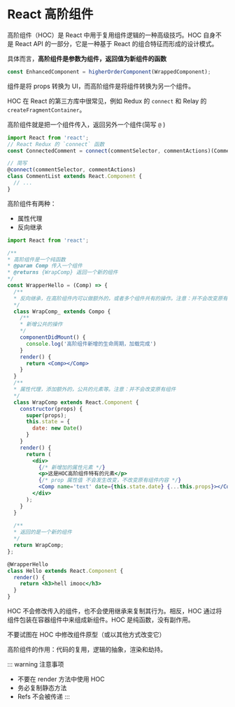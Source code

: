 # React 高阶组件

高阶组件（HOC）是 React 中用于复用组件逻辑的一种高级技巧。HOC 自身不是 React API 的一部分，它是一种基于 React 的组合特征而形成的设计模式。

具体而言，**高阶组件是参数为组件，返回值为新组件的函数**

```js
const EnhancedComponent = higherOrderComponent(WrappedComponent);
```

组件是将 props 转换为 UI，而高阶组件是将组件转换为另一个组件。

HOC 在 React 的第三方库中很常见，例如 Redux 的 `connect` 和 Relay 的 `createFragmentContainer`。

高阶组件就是把一个组件传入，返回另外一个组件(简写 `@` )

```jsx harmony
import React from 'react';
// React Redux 的 `connect` 函数
const ConnectedComment = connect(commentSelector, commentActions)(CommentList);

// 简写
@connect(commentSelector, commentActions)
class CommentList extends React.Component {
  // ...  
}
```

高阶组件有两种：
* 属性代理
* 反向继承

```jsx harmony
import React from 'react';

/**
* 高阶组件是一个纯函数
* @param Comp 传入一个组件
* @returns {WrapComp} 返回一个新的组件
*/
const WrapperHello = (Comp) => {
  /**
  * 反向继承，在高阶组件内可以做额外的，或者多个组件共有的操作。注意：并不会改变原有组件
  */
  class WrapComp_ extends Compo {
    /**
    * 新增公共的操作
    */
    componentDidMount() {
      console.log('高阶组件新增的生命周期，加载完成')
    }
    render() {
      return <Comp></Comp>
    }
  }
  /**
  * 属性代理，添加额外的，公共的元素等。注意：并不会改变原有组件
  */
  class WrapComp extends React.Component {
    constructor(props) {
      super(props);
      this.state = {
        date: new Date()
      }
    }
    render() {
      return (
        <div>
          {/* 新增加的属性元素 */}
          <p>这是HOC高阶组件特有的元素</p>
          {/* prop 属性值 不会发生改变，不改变原有组件内容 */}
          <Comp name='text' date={this.state.date} {...this.props}></Comp>
        </div>
      );
    }
  }
  
  /**
  * 返回的是一个新的组件
  */
  return WrapComp;
};

@WrapperHello
class Hello extends React.Component {
  render() {
    return <h3>hell imooc</h3>
  }
}
```

HOC 不会修改传入的组件，也不会使用继承来复制其行为。相反，HOC 通过将组件包装在容器组件中来组成新组件。HOC 是纯函数，没有副作用。

不要试图在 HOC 中修改组件原型（或以其他方式改变它）

高阶组件的作用：代码的复用，逻辑的抽象，渲染和劫持。


::: warning 注意事项
* 不要在 render 方法中使用 HOC
* 务必复制静态方法
* Refs 不会被传递
:::
